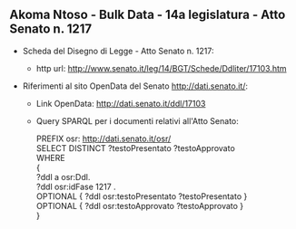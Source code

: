 ## Akoma Ntoso - Bulk Data - 14a legislatura - Atto Senato n. 1217 ##

* Scheda del Disegno di Legge - Atto Senato n. 1217:
	* http url: http://www.senato.it/leg/14/BGT/Schede/Ddliter/17103.htm

* Riferimenti al sito OpenData del Senato http://dati.senato.it/:
	* Link OpenData: http://dati.senato.it/ddl/17103
	* Query SPARQL per i documenti relativi all'Atto Senato:

        PREFIX osr: <http://dati.senato.it/osr/>  
		SELECT DISTINCT ?testoPresentato ?testoApprovato  
		WHERE  
		{  
		    ?ddl a osr:Ddl.  
		    ?ddl osr:idFase 1217 .  
		    OPTIONAL { ?ddl osr:testoPresentato ?testoPresentato }  
		    OPTIONAL { ?ddl osr:testoApprovato ?testoApprovato }  
		}
		